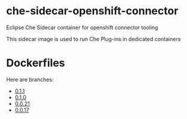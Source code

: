 # che-sidecar-openshift-connector
Eclipse Che Sidecar container for openshift connector tooling

This sidecar image is used to run Che Plug-ins in dedicated containers

# Dockerfiles

Here are branches:
 - [0.1.1](https://github.com/che-dockerfiles/che-sidecar-openshift-connector/tree/0.1.1)
 - [0.1.0](https://github.com/che-dockerfiles/che-sidecar-openshift-connector/tree/0.1.0)
 - [0.0.21](https://github.com/che-dockerfiles/che-sidecar-openshift-connector/tree/0.0.21)
 - [0.0.17](https://github.com/che-dockerfiles/che-sidecar-openshift-connector/tree/0.0.17)
